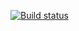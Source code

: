 [![Build status](https://ci.appveyor.com/api/projects/status/dm3csih55y7aecm6?svg=true)](https://ci.appveyor.com/project/Mozly76/aqa-2-3-2)